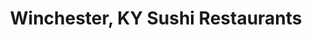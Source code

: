 ---
layout: city
title: Winchester, KY Sushi Restaurants
permalink: /kentucky/winchester/
stateAbbr: KY
stateName: Kentucky
cityName: Winchester
---